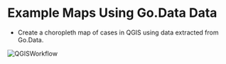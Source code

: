 # Example Maps Using Go.Data Data

- Create a choropleth map of cases in QGIS using data extracted from Go.Data.


![QGISWorkflow](../assets/DocsWorkflowImage.png)




